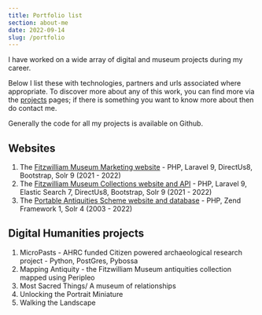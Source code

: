 ```yaml
---
title: Portfolio list
section: about-me
date: 2022-09-14
slug: /portfolio
---
```


I have worked on a wide array of digital and museum projects during my career. 

Below I list these with technologies, partners and urls associated where appropriate. To discover more about any of this work, you can find more via 
the [projects](/content/projectsprojects) pages; if there is something you want to know more about then do contact me.

Generally the code for all my projects is available on Github. 

## Websites 

1. The [Fitzwilliam Museum Marketing website](https://fitzmuseum.cam.ac.uk) - PHP, Laravel 9, DirectUs8, Bootstrap, Solr 9 (2021 - 2022)
2. The [Fitzwilliam Museum Collections website and API](https://data.fitzmuseum.cam.ac.uk) - PHP, Laravel 9, Elastic Search 7, DirectUs8, Bootstrap, Solr 9 (2021 - 2022)
3. The [Portable Antiquities Scheme website and database](https://finds.org.uk) -  PHP, Zend Framework 1, Solr 4 (2003 - 2022)

## Digital Humanities projects

1. MicroPasts - AHRC funded Citizen powered archaeological research project - Python, PostGres, Pybossa
2. Mapping Antiquity - the Fitzwilliam Museum antiquities collection mapped using Peripleo
3. Most Sacred Things/ A museum of relationships 
4. Unlocking the Portrait Miniature 
5. Walking the Landscape 